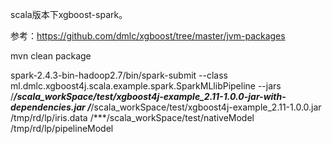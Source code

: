 
scala版本下xgboost-spark。

参考：https://github.com/dmlc/xgboost/tree/master/jvm-packages




mvn clean package

spark-2.4.3-bin-hadoop2.7/bin/spark-submit  --class ml.dmlc.xgboost4j.scala.example.spark.SparkMLlibPipeline --jars /***/scala_workSpace/test/xgboost4j-example_2.11-1.0.0-jar-with-dependencies.jar /***/scala_workSpace/test/xgboost4j-example_2.11-1.0.0.jar /tmp/rd/lp/iris.data /***/scala_workSpace/test/nativeModel /tmp/rd/lp/pipelineModel


